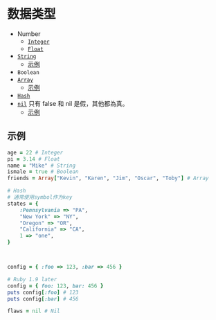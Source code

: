 # 数据类型

- Number
  - [`Integer`](https://ihower.tw/rails/ruby.html#%E6%95%B4%E6%95%B8integer)
  - [`Float`](https://ihower.tw/rails/ruby.html#%E6%B5%AE%E9%BB%9E%E6%95%B8float)
- [`String`](https://ihower.tw/rails/ruby.html#%E5%AD%97%E4%B8%B2string)
  - [示例](./details/字符串)
- `Boolean`
- [`Array`](https://ihower.tw/rails/ruby.html#%E9%99%A3%E5%88%97array)
  - [示例](./details/array)
- [`Hash`](https://ihower.tw/rails/ruby.html#%E9%9B%9C%E6%B9%8Ahash)
- [`nil`](https://ihower.tw/rails/ruby.html#%E7%A9%BA%E5%80%BCnil) 只有 false 和 nil 是假，其他都為真。
  - [示例](https://ihower.tw/rails/ruby.html#%E7%9C%9F%E6%88%96%E5%81%87)

## 示例

```ruby
age = 22 # Integer
pi = 3.14 # Float
name = "Mike" # String
ismale = true # Boolean
friends = Array["Kevin", "Karen", "Jim", "Oscar", "Toby"] # Array

# Hash
# 通常使用symbol作为key
states = {
    :Pennsylvania => "PA",
    "New York" => "NY",
    "Oregon" => "OR",
    "California" => "CA",
    1 => "one",
}



config = { :foo => 123, :bar => 456 }

# Ruby 1.9 later
config = { foo: 123, bar: 456 }
puts config[:foo] # 123
puts config[:bar] # 456

flaws = nil # Nil
```

